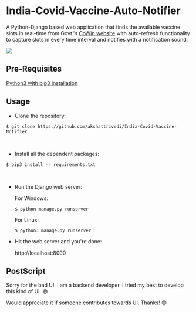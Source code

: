 # India-Covid-Vaccine-Auto-Notifier

A Python-Django based web application that finds the available vaccine slots in real-time from Govt.'s [CoWin website](https://www.cowin.gov.in/home) with auto-refresh functionality to capture slots in every time interval and notifies with a notification sound.

![](stuff/appDemo.gif)

## Pre-Requisites
[Python3 with pip3 installation](https://www.python.org/downloads/)

## Usage
* Clone the repository:
```
$ git clone https://github.com/akshattrivedi/India-Covid-Vaccine-Notifier
```

<br>

* Install all the dependent packages:
```
$ pip3 install -r requirements.txt
```

<br>

* Run the Django web server:
    
    For Windows:
    ```
    $ python manage.py runserver
    ```

    For Linux:
    ```
    $ python3 manage.py runserver
    ```

* Hit the web server and you're done:

    http://localhost:8000


## PostScript
Sorry for the bad UI. I am a backend developer. I tried my best to develop this kind of UI. :sweat_smile:

Would appreciate it if someone contributes towards UI. Thanks! :blush:
